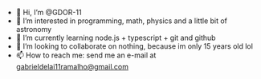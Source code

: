- 👋 Hi, I’m @GDOR-11
- 👀 I’m interested in programming, math, physics and a little bit of astronomy
- 🌱 I’m currently learning node.js + typescript + git and github
- 💞️ I’m looking to collaborate on nothing, because im only 15 years old lol
- 📫 How to reach me: send me an e-mail at gabrieldelai11ramalho@gmail.com
